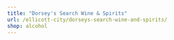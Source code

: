 ```yaml
---
title: "Dorsey's Search Wine & Spirits"
url: /ellicott-city/dorseys-search-wine-and-spirits/
shop: alcohol
---
```


